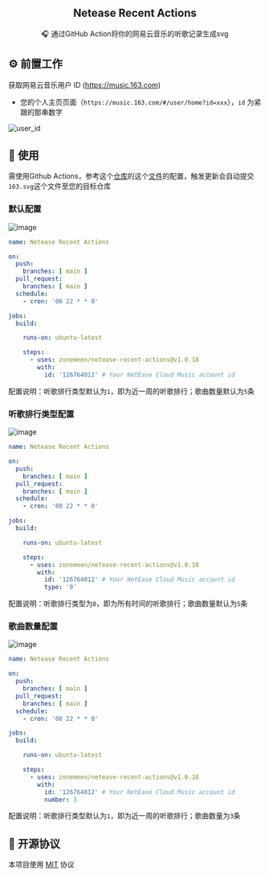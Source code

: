<p align="center">
  <h2 align="center">Netease Recent Actions</h2>
  <p align="center">🎧 通过GitHub Action将你的网易云音乐的听歌记录生成svg</p>
</p>

## ⚙ 前置工作

获取网易云音乐用户 ID (https://music.163.com)

- 您的个人主页页面（`https://music.163.com/#/user/home?id=xxx`），`id` 为紧跟的那串数字

![user_id](https://user-images.githubusercontent.com/44596995/200237164-bf3b1c62-b2ee-4569-b5bf-bda06b09db08.png)

## 🔨 使用

需使用Github Actions，参考这个[仓库](https://github.com/zonemeen/zonemeen)的这个[文件](https://github.com/zonemeen/zonemeen/blob/main/.github/workflows/job-work.yml)的配置，触发更新会自动提交`163.svg`这个文件至您的目标仓库

### 默认配置

![image](https://user-images.githubusercontent.com/44596995/200254736-a5d4186a-8e9e-485e-a51b-3034e001602e.png)

```yml
name: Netease Recent Actions

on:
  push:
    branches: [ main ]
  pull_request:
    branches: [ main ]
  schedule:
    - cron: '00 22 * * 0'

jobs:
  build:

    runs-on: ubuntu-latest

    steps:
      - uses: zonemeen/netease-recent-actions@v1.0.18
        with:
          id: '126764012' # Your NetEase Cloud Music account id
```

配置说明：听歌排行类型默认为`1`，即为近一周的听歌排行；歌曲数量默认为`5`条

### 听歌排行类型配置

![image](https://user-images.githubusercontent.com/44596995/200254911-c22dd023-3957-4401-aba1-9b815fc7b951.png)

```yml
name: Netease Recent Actions

on:
  push:
    branches: [ main ]
  pull_request:
    branches: [ main ]
  schedule:
    - cron: '00 22 * * 0'

jobs:
  build:

    runs-on: ubuntu-latest

    steps:
      - uses: zonemeen/netease-recent-actions@v1.0.18
        with:
          id: '126764012' # Your NetEase Cloud Music account id
          type: '0'
```

配置说明：听歌排行类型为`0`，即为所有时间的听歌排行；歌曲数量默认为`5`条

### 歌曲数量配置

![image](https://user-images.githubusercontent.com/44596995/200255152-4c565397-38af-41b7-8657-0a2f5b022204.png)

```yml
name: Netease Recent Actions

on:
  push:
    branches: [ main ]
  pull_request:
    branches: [ main ]
  schedule:
    - cron: '00 22 * * 0'

jobs:
  build:

    runs-on: ubuntu-latest

    steps:
      - uses: zonemeen/netease-recent-actions@v1.0.18
        with:
          id: '126764012' # Your NetEase Cloud Music account id
          number: 3
```

配置说明：听歌排行类型默认为`1`，即为近一周的听歌排行；歌曲数量为`3`条

## 📄 开源协议

本项目使用 [MIT](./LICENSE) 协议






